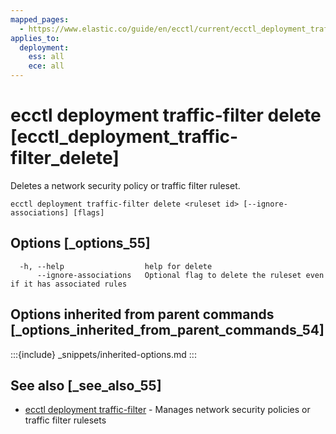 ```yaml
---
mapped_pages:
  - https://www.elastic.co/guide/en/ecctl/current/ecctl_deployment_traffic-filter_delete.html
applies_to:
  deployment:
    ess: all
    ece: all
---
```


# ecctl deployment traffic-filter delete [ecctl_deployment_traffic-filter_delete]

Deletes a network security policy or traffic filter ruleset.
```
ecctl deployment traffic-filter delete <ruleset id> [--ignore-associations] [flags]
```


## Options [_options_55]

```
  -h, --help                  help for delete
      --ignore-associations   Optional flag to delete the ruleset even if it has associated rules
```


## Options inherited from parent commands [_options_inherited_from_parent_commands_54]

:::{include} _snippets/inherited-options.md
:::


## See also [_see_also_55]

* [ecctl deployment traffic-filter](/reference/ecctl_deployment_traffic-filter.md) - Manages network security policies or traffic filter rulesets

